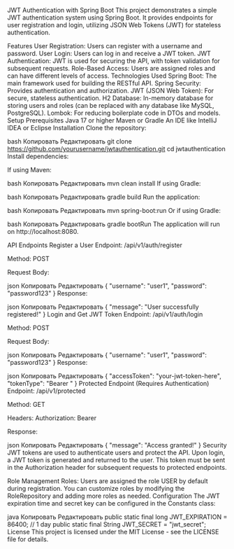 JWT Authentication with Spring Boot
This project demonstrates a simple JWT authentication system using Spring Boot. It provides endpoints for user registration and login, utilizing JSON Web Tokens (JWT) for stateless authentication.

Features
User Registration: Users can register with a username and password.
User Login: Users can log in and receive a JWT token.
JWT Authentication: JWT is used for securing the API, with token validation for subsequent requests.
Role-Based Access: Users are assigned roles and can have different levels of access.
Technologies Used
Spring Boot: The main framework used for building the RESTful API.
Spring Security: Provides authentication and authorization.
JWT (JSON Web Token): For secure, stateless authentication.
H2 Database: In-memory database for storing users and roles (can be replaced with any database like MySQL, PostgreSQL).
Lombok: For reducing boilerplate code in DTOs and models.
Setup
Prerequisites
Java 17 or higher
Maven or Gradle
An IDE like IntelliJ IDEA or Eclipse
Installation
Clone the repository:

bash
Копировать
Редактировать
git clone https://github.com/yourusername/jwtauthentication.git
cd jwtauthentication
Install dependencies:

If using Maven:

bash
Копировать
Редактировать
mvn clean install
If using Gradle:

bash
Копировать
Редактировать
gradle build
Run the application:

bash
Копировать
Редактировать
mvn spring-boot:run
Or if using Gradle:

bash
Копировать
Редактировать
gradle bootRun
The application will run on http://localhost:8080.

API Endpoints
Register a User
Endpoint: /api/v1/auth/register

Method: POST

Request Body:

json
Копировать
Редактировать
{
  "username": "user1",
  "password": "password123"
}
Response:

json
Копировать
Редактировать
{
  "message": "User successfully registered!"
}
Login and Get JWT Token
Endpoint: /api/v1/auth/login

Method: POST

Request Body:

json
Копировать
Редактировать
{
  "username": "user1",
  "password": "password123"
}
Response:

json
Копировать
Редактировать
{
  "accessToken": "your-jwt-token-here",
  "tokenType": "Bearer "
}
Protected Endpoint (Requires Authentication)
Endpoint: /api/v1/protected

Method: GET

Headers: Authorization: Bearer <your-jwt-token>

Response:

json
Копировать
Редактировать
{
  "message": "Access granted!"
}
Security
JWT tokens are used to authenticate users and protect the API. Upon login, a JWT token is generated and returned to the user. This token must be sent in the Authorization header for subsequent requests to protected endpoints.

Role Management
Roles: Users are assigned the role USER by default during registration.
You can customize roles by modifying the RoleRepository and adding more roles as needed.
Configuration
The JWT expiration time and secret key can be configured in the Constants class:

java
Копировать
Редактировать
public static final long JWT_EXPIRATION = 86400; // 1 day
public static final String JWT_SECRET = "jwt_secret";
License
This project is licensed under the MIT License - see the LICENSE file for details.
